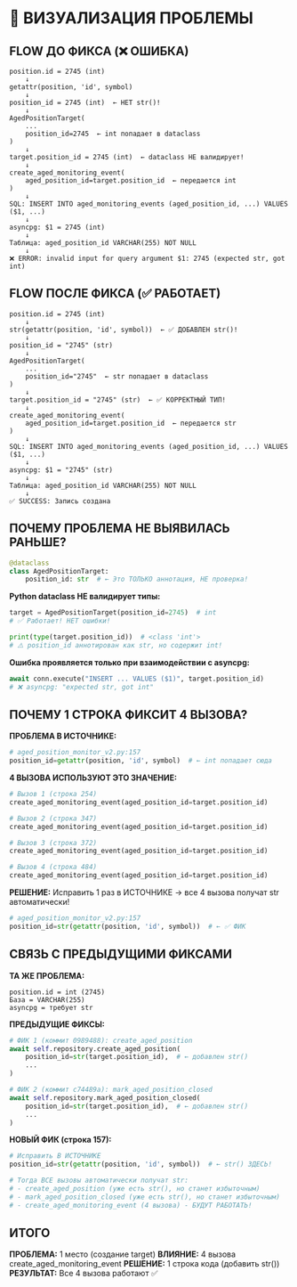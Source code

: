 # 🎯 ВИЗУАЛИЗАЦИЯ ПРОБЛЕМЫ

## FLOW ДО ФИКСА (❌ ОШИБКА)

```
position.id = 2745 (int)
    ↓
getattr(position, 'id', symbol)
    ↓
position_id = 2745 (int)  ← НЕТ str()!
    ↓
AgedPositionTarget(
    ...
    position_id=2745  ← int попадает в dataclass
)
    ↓
target.position_id = 2745 (int)  ← dataclass НЕ валидирует!
    ↓
create_aged_monitoring_event(
    aged_position_id=target.position_id  ← передается int
)
    ↓
SQL: INSERT INTO aged_monitoring_events (aged_position_id, ...) VALUES ($1, ...)
    ↓
asyncpg: $1 = 2745 (int)
    ↓
Таблица: aged_position_id VARCHAR(255) NOT NULL
    ↓
❌ ERROR: invalid input for query argument $1: 2745 (expected str, got int)
```

## FLOW ПОСЛЕ ФИКСА (✅ РАБОТАЕТ)

```
position.id = 2745 (int)
    ↓
str(getattr(position, 'id', symbol))  ← ✅ ДОБАВЛЕН str()!
    ↓
position_id = "2745" (str)
    ↓
AgedPositionTarget(
    ...
    position_id="2745"  ← str попадает в dataclass
)
    ↓
target.position_id = "2745" (str)  ← ✅ КОРРЕКТНЫЙ ТИП!
    ↓
create_aged_monitoring_event(
    aged_position_id=target.position_id  ← передается str
)
    ↓
SQL: INSERT INTO aged_monitoring_events (aged_position_id, ...) VALUES ($1, ...)
    ↓
asyncpg: $1 = "2745" (str)
    ↓
Таблица: aged_position_id VARCHAR(255) NOT NULL
    ↓
✅ SUCCESS: Запись создана
```

## ПОЧЕМУ ПРОБЛЕМА НЕ ВЫЯВИЛАСЬ РАНЬШЕ?

```python
@dataclass
class AgedPositionTarget:
    position_id: str  # ← Это ТОЛЬКО аннотация, НЕ проверка!
```

**Python dataclass НЕ валидирует типы:**
```python
target = AgedPositionTarget(position_id=2745)  # int
# ✅ Работает! НЕТ ошибки!

print(type(target.position_id))  # <class 'int'>
# ⚠️ position_id аннотирован как str, но содержит int!
```

**Ошибка проявляется только при взаимодействии с asyncpg:**
```python
await conn.execute("INSERT ... VALUES ($1)", target.position_id)
# ❌ asyncpg: "expected str, got int"
```

## ПОЧЕМУ 1 СТРОКА ФИКСИТ 4 ВЫЗОВА?

**ПРОБЛЕМА В ИСТОЧНИКЕ:**
```python
# aged_position_monitor_v2.py:157
position_id=getattr(position, 'id', symbol)  # ← int попадает сюда
```

**4 ВЫЗОВА ИСПОЛЬЗУЮТ ЭТО ЗНАЧЕНИЕ:**
```python
# Вызов 1 (строка 254)
create_aged_monitoring_event(aged_position_id=target.position_id)

# Вызов 2 (строка 347)
create_aged_monitoring_event(aged_position_id=target.position_id)

# Вызов 3 (строка 372)
create_aged_monitoring_event(aged_position_id=target.position_id)

# Вызов 4 (строка 484)
create_aged_monitoring_event(aged_position_id=target.position_id)
```

**РЕШЕНИЕ:**
Исправить 1 раз в ИСТОЧНИКЕ → все 4 вызова получат str автоматически!

```python
# aged_position_monitor_v2.py:157
position_id=str(getattr(position, 'id', symbol))  # ← ✅ ФИК
```

## СВЯЗЬ С ПРЕДЫДУЩИМИ ФИКСАМИ

**ТА ЖЕ ПРОБЛЕМА:**
```
position.id = int (2745)
База = VARCHAR(255)
asyncpg = требует str
```

**ПРЕДЫДУЩИЕ ФИКСЫ:**
```python
# ФИК 1 (коммит 0989488): create_aged_position
await self.repository.create_aged_position(
    position_id=str(target.position_id),  # ← добавлен str()
    ...
)

# ФИК 2 (коммит c74489a): mark_aged_position_closed
await self.repository.mark_aged_position_closed(
    position_id=str(target.position_id),  # ← добавлен str()
    ...
)
```

**НОВЫЙ ФИК (строка 157):**
```python
# Исправить В ИСТОЧНИКЕ
position_id=str(getattr(position, 'id', symbol))  # ← str() ЗДЕСЬ!

# Тогда ВСЕ вызовы автоматически получат str:
# - create_aged_position (уже есть str(), но станет избыточным)
# - mark_aged_position_closed (уже есть str(), но станет избыточным)
# - create_aged_monitoring_event (4 вызова) - БУДУТ РАБОТАТЬ!
```

## ИТОГО

**ПРОБЛЕМА:** 1 место (создание target)
**ВЛИЯНИЕ:** 4 вызова create_aged_monitoring_event
**РЕШЕНИЕ:** 1 строка кода (добавить str())
**РЕЗУЛЬТАТ:** Все 4 вызова работают ✅
